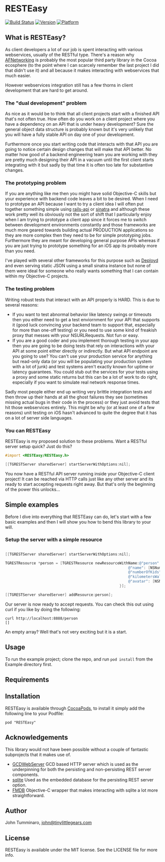 # RESTEasy

[![Build Status](https://travis-ci.org/smyrgl/RESTEasy.svg?branch=master)](https://travis-ci.org/smyrgl/RESTEasy)
[![Version](http://cocoapod-badges.herokuapp.com/v/RESTEasy/badge.png)](http://cocoadocs.org/docsets/RESTEasy)
[![Platform](http://cocoapod-badges.herokuapp.com/p/RESTEasy/badge.png)](http://cocoadocs.org/docsets/RESTEasy)

## What is RESTEasy?

As client developers a lot of our job is spent interacting with various webservices, usually of the RESTful type.  There's a reason why [AFNetworking](https://github.com/AFNetworking/AFNetworking) is probably the most popular third party library in the Cocoa ecosphere (to the point where I can scarcely remember the last project I did that didn't use it) and all because it makes interacting with webservices that much easier.  

However webservices integration still has a few thorns in client development that are hard to get around.

### The "dual development" problem

As nice as it would be to think that all client projects start with a finished API that's not often true.  How often do you work on a client project where you have a dependency on an API that is under heavy development?  Sure the general object data structure is probably known but it's very unlikely that you will have a fully stable API on day one of your development.

Furthermore once you start writing code that interacts with that API you are going to notice certain design changes that will make that API better.  No matter how good of a backend engineering team you are working with they are pretty much designing their API in a vacuum until the first client starts integrating with it but sadly by that time it is often too late for substantive changes.

### The prototyping problem

If you are anything like me then you might have solid Objective-C skills but your experience with backend code leaves a bit to be desired.  When I need to prototype an API because I want to try a client idea I will often put together something simple using [rails-api](https://github.com/rails-api/rails-api) or [sinatra](http://www.sinatrarb.com) and although these work pretty well its obviously not the sort of shift that I particularly enjoy when I am trying to prototype a client app since it forces me to switch between development environments constantly and those frameworks are much more geared towards building actual PRODUCTION applications so they are more complex then they need to be for simple prototyping jobs.  Furthermore they are meant for developing general purpose APIs whereas if you are just trying to prototype something for an iOS app its probably more than you need.

I've played with several other frameworks for this purpose such as [Deployd](https://github.com/deployd/deployd) and even serving static JSON using a small sinatra instance but none of them were ideal for someone who really wants something that I can contain within my Objective-C projects.

### The testing problem

Writing robust tests that interact with an API properly is HARD.  This is due to several reasons:

- If you want to test abnormal behavior like latency swings or timeouts then you either need to get a test enviornment for your API that supports it (good luck convincing your backend team to support that, especially for more than one-off testing) or you need to use some kind of freakish proxy that messes with your NSURLRequests.  Not fun or easy.
- If you are a good coder and you implement thorough testing in your app then you are going to be doing tests that rely on interactions with your API at some point either directly or indirectly.  But what API endpoint are you going to use?  You can't use your production service for anything but read-only data (or you will be populating your production system with a lot of junk) and test systems aren't exactly known for uptime or latency guarantees.  You could stub out the services for your tests using a proxy and some static returns but this can be a lot of work to do right, especially if you want to simulate real network response times.

Sadly most people either end up writing very brittle integration tests and then throw up their hands at all the ghost failures they see (sometimes missing actual bugs in their code in the process) or they just avoid tests that hit those webservices entirely.  This might be why (or at least one of a few reasons) unit testing on iOS hasn't advanced to quite the degree that it has on a lot of server side languages.

### You can RESTEasy

RESTEasy is my proposed solution to these problems.  Want a RESTful server setup quick?  Just do this?

```objective-c
#import <RESTEasy/RESTEasy.h>

[[TGRESTServer sharedServer] startServerWithOptions:nil];

```

You now have a RESTful API server running inside your Objective-C client project!  It can be reached via HTTP calls just like any other server and its ready to start accepting requests right away.  But that's only the beginning of the power this unlocks...

## Simple examples

Before I dive into everything that RESTEasy can do, let's start with a few basic examples and then I will show you how to bend this library to your will.  

### Setup the server with a simple resource

```objective-c

[[TGRESTServer sharedServer] startServerWithOptions:nil];

TGRESTResource *person = [TGRESTResource newResourceWithName:@"person" model:@{
														@"name": [NSNumber numberWithInteger:TGPropertyTypeString],
														@"numberOfKids": [NSNumber numberWithInteger:TGPropertyTypeInteger],
														@"kilometersWalked": [NSNumber numberWithInteger:TGPropertyTypeFloatingPoint],
														@"avatar": [NSNumber numberWithInteger:TGPropertyTypeBlob]
													}];

[[TGRESTServer sharedServer] addResource:person];

```

Our server is now ready to accept requests.  You can check this out using curl if you like by doing the following:

```
curl http://localhost:8888/person
[]
```

An empty array?  Well that's not very exciting but it is a start.  

## Usage

To run the example project; clone the repo, and run `pod install` from the Example directory first.

## Requirements

## Installation

RESTEasy is available through [CocoaPods](http://cocoapods.org), to install
it simply add the following line to your Podfile:

    pod "RESTEasy"

## Acknowledgements 

This library would not have been possible without a couple of fantastic subprojects that it makes use of. 

- [GCDWebServer](https://github.com/swisspol/GCDWebServer) GCD based HTTP server which is used as the underpinning for both the persisting and non-persisting REST server components.
- [sqlite](https://www.sqlite.org) Used as the embedded database for the persisting REST server option.
- [FMDB](https://github.com/ccgus/fmdb) Objective-C wrapper that makes interacting with sqlite a lot more straightforward.

## Author

John Tumminaro, john@tinylittlegears.com

## License

RESTEasy is available under the MIT license. See the LICENSE file for more info.

